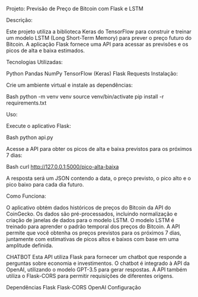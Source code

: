 Projeto: Previsão de Preço de Bitcoin com Flask e LSTM

Descrição:

Este projeto utiliza a biblioteca Keras do TensorFlow para construir e treinar um modelo LSTM (Long Short-Term Memory) para prever o preço futuro do Bitcoin. A aplicação Flask fornece uma API para acessar as previsões e os picos de alta e baixa estimados.

Tecnologias Utilizadas:

Python
Pandas
NumPy
TensorFlow (Keras)
Flask
Requests
Instalação:

Crie um ambiente virtual e instale as dependências:

Bash
python -m venv venv
source venv/bin/activate
pip install -r requirements.txt

Uso:

Execute o aplicativo Flask:

Bash
python api.py

Acesse a API para obter os picos de alta e baixa previstos para os próximos 7 dias:

Bash
curl http://127.0.0.1:5000/pico-alta-baixa

A resposta será um JSON contendo a data, o preço previsto, o pico alto e o pico baixo para cada dia futuro.

Como Funciona:

O aplicativo obtém dados históricos de preços do Bitcoin da API do CoinGecko.
Os dados são pré-processados, incluindo normalização e criação de janelas de dados para o modelo LSTM.
O modelo LSTM é treinado para aprender o padrão temporal dos preços do Bitcoin.
A API permite que você obtenha os preços previstos para os próximos 7 dias, juntamente com estimativas de picos altos e baixos com base em uma amplitude definida.


CHATBOT
Esta API utiliza Flask para fornecer um chatbot que responde a perguntas sobre economia e investimentos. O chatbot é integrado à API da OpenAI, utilizando o modelo GPT-3.5 para gerar respostas. A API também utiliza o Flask-CORS para permitir requisições de diferentes origens.

Dependências
Flask
Flask-CORS
OpenAI
Configuração
